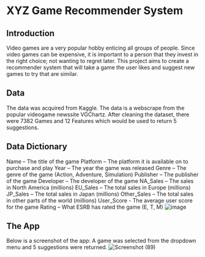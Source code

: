 # XYZ Game Recommender System
## Introduction 
Video games are a very popular hobby enticing all groups of people. Since video games can be expensive, it is important to a person that they invest in the right choice; not wanting to regret later. 
This project aims to create a recommender system that will take a game the user likes and suggest new games to try that are similar.

## Data
The data was acquired from Kaggle. The data is a webscrape from the popular videogame newssite VGChartz. After cleaning the dataset, there were 7382 Games and 12 Features which would be used to return 5 suggestions.
## Data Dictionary
Name  – The title of the game
Platform – The platform it is available on to purchase and play
Year – The year the game was released
Genre – The genre of the game (Action, Adventure, Simulation)
Publisher – The publisher of the game
Developer – The developer of the game
NA_Sales – The sales in North America (millions)
EU_Sales – The total sales in Europe (millions)
JP_Sales – The total sales in Japan (millions)
Other_Sales – The total sales in other parts of the world (millions)
User_Score -  The average user score for the game
Rating – What ESRB has rated the game (E, T, M)
![image](https://user-images.githubusercontent.com/100548755/192380888-ebb93657-8078-412a-87e9-963e8fc9b9be.png)



## The App
Below is a screenshot of the app: A game was selected from the dropdown menu and 5 suggestions were returned.
![Screenshot (89)](https://user-images.githubusercontent.com/100548755/192379889-3c7184e0-1b2c-4fa3-92a0-14dbed9a138c.png)

